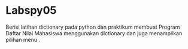 # Labspy05
Berisi latihan dictionary pada python dan praktikum membuat Program Daftar Nilai Mahasiswa menggunakan dictionary dan juga menampilkan pilihan menu .
